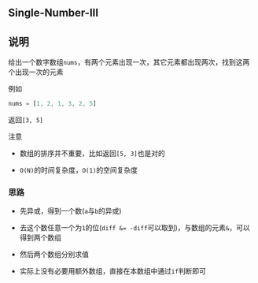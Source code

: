 ## Single-Number-III

## 说明

给出一个数字数组`nums`，有两个元素出现一次，其它元素都出现两次，找到这两个出现一次的元素

例如

```js
nums = [1, 2, 1, 3, 2, 5]
```

返回`[3, 5]`

注意

- 数组的排序并不重要，比如返回`[5, 3]`也是对的

- `O(N)`的时间复杂度，`O(1)`的空间复杂度

### 思路

- 先异或，得到一个数(`a`与`b`的异或)

- 去这个数任意一个为`1`的位(`diff &= -diff`可以取到)，与数组的元素`&`，可以得到两个数组

- 然后两个数组分别求值

- 实际上没有必要用额外数组，直接在本数组中通过`if`判断即可
